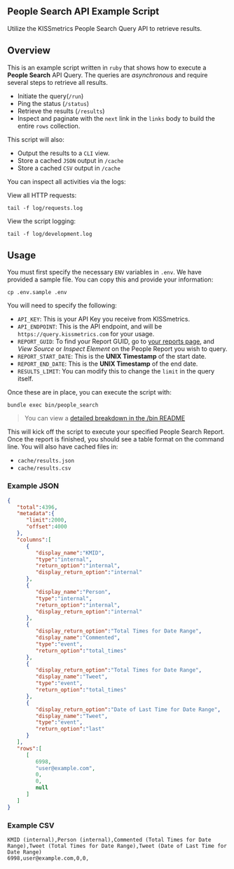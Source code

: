 ## People Search API Example Script

Utilize the KISSmetrics People Search Query API to retrieve results.

## Overview

This is an example script written in `ruby` that shows how to execute a
**People Search** API Query. The queries are _asynchronous_ and require
several steps to retrieve all results.

* Initiate the query(`/run`)
* Ping the status (`/status`)
* Retrieve the results (`/results`)
* Inspect and paginate with the `next` link in the `links` body to build
the entire `rows` collection.

This script will also:

* Output the results to a `CLI` view.
* Store a cached `JSON` output in `/cache`
* Store a cached `CSV` output in `/cache`

You can inspect all activities via the logs:

View all HTTP requests:

```
tail -f log/requests.log
```

View the script logging:

```
tail -f log/development.log
```

## Usage

You must first specify the necessary `ENV` variables in `.env`. We have
provided a sample file. You can copy this and provide your information:

```
cp .env.sample .env
```

You will need to specify the following:

* `API_KEY`: This is your API Key you receive from KISSmetrics.
* `API_ENDPOINT`: This is the API endpoint, and will be `https://query.kissmetrics.com` for your usage.
* `REPORT_GUID`: To find your Report GUID, go to
[your reports page](https://app.kissmetrics.com/reports), and _View
Source_ or _Inspect Element_ on the People Report you wish to query.
* `REPORT_START_DATE`: This is the **UNIX Timestamp** of the start date.
* `REPORT_END_DATE`: This is the **UNIX Timestamp** of the end date.
* `RESULTS_LIMIT`: You can modify this to change the `limit` in the query itself.

Once these are in place, you can execute the script with:

```
bundle exec bin/people_search
```

> You can view a [detailed breakdown in the /bin
README](https://github.com/kissmetrics/example-people-search/tree/master/bin)

This will kick off the script to execute your specified People Search
Report. Once the report is finished, you should see a table format on
the command line. You will also have cached files in:

* `cache/results.json`
* `cache/results.csv`

### Example JSON

```json
{
   "total":4396,
   "metadata":{
      "limit":2000,
      "offset":4000
   },
   "columns":[
      {
         "display_name":"KMID",
         "type":"internal",
         "return_option":"internal",
         "display_return_option":"internal"
      },
      {
         "display_name":"Person",
         "type":"internal",
         "return_option":"internal",
         "display_return_option":"internal"
      },
      {
         "display_return_option":"Total Times for Date Range",
         "display_name":"Commented",
         "type":"event",
         "return_option":"total_times"
      },
      {
         "display_return_option":"Total Times for Date Range",
         "display_name":"Tweet",
         "type":"event",
         "return_option":"total_times"
      },
      {
         "display_return_option":"Date of Last Time for Date Range",
         "display_name":"Tweet",
         "type":"event",
         "return_option":"last"
      }
   ],
   "rows":[
      [
         6998,
         "user@example.com",
         0,
         0,
         null
      ]
   ]
}
```

### Example CSV

```csv
KMID (internal),Person (internal),Commented (Total Times for Date Range),Tweet (Total Times for Date Range),Tweet (Date of Last Time for Date Range)
6998,user@example.com,0,0,
```
